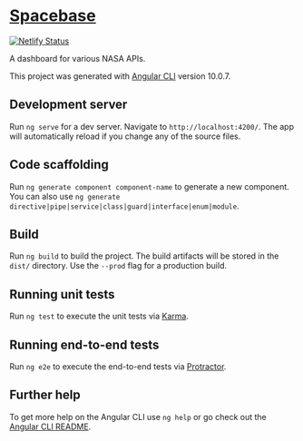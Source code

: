 [Spacebase](http://spacebase1.netlify.app)
===================================================================================

[![Netlify Status](https://api.netlify.com/api/v1/badges/f508f3f9-8df1-4e2a-9516-185160f3f704/deploy-status)](https://app.netlify.com/sites/spacebase1/deploys)

A dashboard for various NASA APIs.

This project was generated with [Angular CLI](https://github.com/angular/angular-cli) 
version 10.0.7.

Development server
-----------------------------------------------------------------------------------

Run `ng serve` for a dev server. Navigate to `http://localhost:4200/`. The 
app will automatically reload if you change any of the source files.

Code scaffolding
-----------------------------------------------------------------------------------

Run `ng generate component component-name` to generate a new component. You can 
also use `ng generate directive|pipe|service|class|guard|interface|enum|module`.

Build
-----------------------------------------------------------------------------------

Run `ng build` to build the project. The build artifacts will be stored in the 
`dist/` directory. Use the `--prod` flag for a production build.

Running unit tests
-----------------------------------------------------------------------------------

Run `ng test` to execute the unit tests via 
[Karma](https://karma-runner.github.io).

Running end-to-end tests
-----------------------------------------------------------------------------------

Run `ng e2e` to execute the end-to-end tests via 
[Protractor](http://www.protractortest.org/).

Further help
-----------------------------------------------------------------------------------

To get more help on the Angular CLI use `ng help` or go check out the 
[Angular CLI README](https://github.com/angular/angular-cli/blob/master/README.md).
